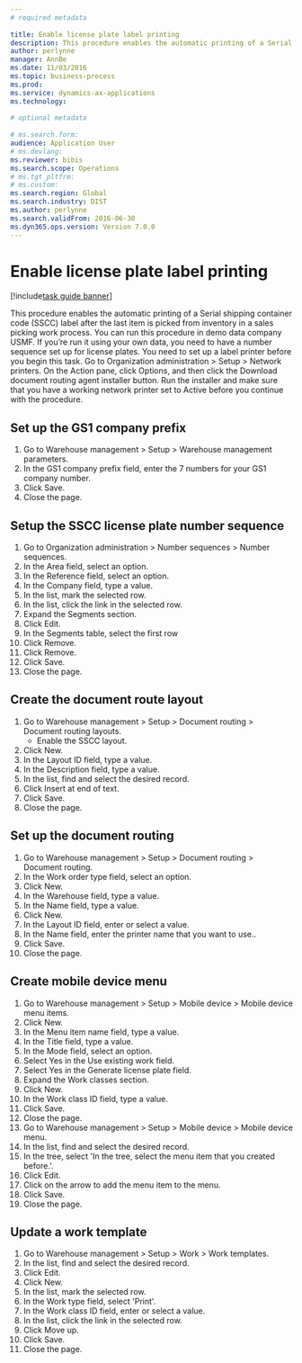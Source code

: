 ```yaml
--- 
# required metadata 
 
title: Enable license plate label printing
description: This procedure enables the automatic printing of a Serial shipping container code (SSCC) label after the last item is picked from inventory in a sales picking work process. 
author: perlynne
manager: AnnBe 
ms.date: 11/03/2016
ms.topic: business-process 
ms.prod:  
ms.service: dynamics-ax-applications 
ms.technology:  
 
# optional metadata 
 
# ms.search.form:   
audience: Application User 
# ms.devlang:  
ms.reviewer: bibis
ms.search.scope: Operations 
# ms.tgt_pltfrm:  
# ms.custom:  
ms.search.region: Global
ms.search.industry: DIST
ms.author: perlynne
ms.search.validFrom: 2016-06-30 
ms.dyn365.ops.version: Version 7.0.0 
---
```

# Enable license plate label printing

[!include[task guide banner](../../includes/task-guide-banner.md)]

This procedure enables the automatic printing of a Serial shipping container code (SSCC) label after the last item is picked from inventory in a sales picking work process. You can run this procedure in demo data company USMF. If you’re run it using your own data, you need to have a number sequence set up for license plates. You need to set up a label printer before you begin this task. Go to Organization administration > Setup > Network printers. On the Action pane, click Options, and then click the Download document routing agent installer button. Run the installer and make sure that you have a working network printer set to Active before you continue with the procedure.


## Set up the GS1 company prefix
1. Go to Warehouse management > Setup > Warehouse management parameters.
2. In the GS1 company prefix field, enter the 7 numbers for your GS1 company number.
3. Click Save.
4. Close the page.

## Setup the SSCC license plate number sequence
1. Go to Organization administration > Number sequences > Number sequences.
2. In the Area field, select an option.
3. In the Reference field, select an option.
4. In the Company field, type a value.
5. In the list, mark the selected row.
6. In the list, click the link in the selected row.
7. Expand the Segments section.
8. Click Edit.
9. In the Segments table, select the first row
10. Click Remove.
11. Click Remove.
12. Click Save.
13. Close the page.

## Create the document route layout
1. Go to Warehouse management > Setup > Document routing > Document routing layouts.
    * Enable the SSCC layout.  
2. Click New.
3. In the Layout ID field, type a value.
4. In the Description field, type a value.
5. In the list, find and select the desired record.
6. Click Insert at end of text.
7. Click Save.
8. Close the page.

## Set up the document routing
1. Go to Warehouse management > Setup > Document routing > Document routing.
2. In the Work order type field, select an option.
3. Click New.
4. In the Warehouse field, type a value.
5. In the Name field, type a value.
6. Click New.
7. In the Layout ID field, enter or select a value.
8. In the Name field, enter the printer name that you want to use..
9. Click Save.
10. Close the page.

## Create mobile device menu
1. Go to Warehouse management > Setup > Mobile device > Mobile device menu items.
2. Click New.
3. In the Menu item name field, type a value.
4. In the Title field, type a value.
5. In the Mode field, select an option.
6. Select Yes in the Use existing work field.
7. Select Yes in the Generate license plate field.
8. Expand the Work classes section.
9. Click New.
10. In the Work class ID field, type a value.
11. Click Save.
12. Close the page.
13. Go to Warehouse management > Setup > Mobile device > Mobile device menu.
14. In the list, find and select the desired record.
15. In the tree, select 'In the tree, select the menu item that you created before.'.
16. Click Edit.
17. Click on the arrow to add the menu item to the menu.
18. Click Save.
19. Close the page.

## Update a work template
1. Go to Warehouse management > Setup > Work > Work templates.
2. In the list, find and select the desired record.
3. Click Edit.
4. Click New.
5. In the list, mark the selected row.
6. In the Work type field, select 'Print'.
7. In the Work class ID field, enter or select a value.
8. In the list, click the link in the selected row.
9. Click Move up.
10. Click Save.
11. Close the page.

